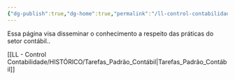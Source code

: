 ```yaml
---
{"dg-publish":true,"dg-home":true,"permalink":"/ll-control-contabilidade/depto-contabil/objetivo-da-pagina/","tags":["gardenEntry"],"dgPassFrontmatter":true}
---
```



Essa página visa disseminar o conhecimento a respeito das práticas do setor contábil..

[[LL - Control Contabilidade/HISTÓRICO/Tarefas_Padrão_Contábil\|Tarefas_Padrão_Contábil]]

